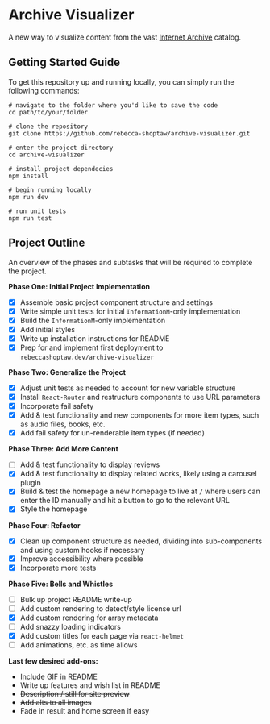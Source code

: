 # Archive Visualizer
A new way to visualize content from the vast [Internet Archive](https://archive.org/) catalog.

## Getting Started Guide
To get this repository up and running locally, you can simply run the following commands:
```
# navigate to the folder where you'd like to save the code
cd path/to/your/folder

# clone the repository
git clone https://github.com/rebecca-shoptaw/archive-visualizer.git

# enter the project directory
cd archive-visualizer

# install project dependecies
npm install

# begin running locally
npm run dev

# run unit tests
npm run test
```

## Project Outline
An overview of the phases and subtasks that will be required to complete the project.

**Phase One: Initial Project Implementation**
- [x] Assemble basic project component structure and settings
- [x] Write simple unit tests for initial `InformationM`-only implementation
- [x] Build the `InformationM`-only implementation
- [x] Add initial styles
- [x] Write up installation instructions for README
- [x] Prep for and implement first deployment to `rebeccashoptaw.dev/archive-visualizer`

**Phase Two: Generalize the Project**
- [x] Adjust unit tests as needed to account for new variable structure
- [x] Install `React-Router` and restructure components to use URL parameters
- [x] Incorporate fail safety
- [x] Add & test functionality and new components for more item types, such as audio files, books, etc.
- [x] Add fail safety for un-renderable item types (if needed)

**Phase Three: Add More Content**
- [ ] Add & test functionality to display reviews
- [x] Add & test functionality to display related works, likely using a carousel plugin
- [x] Build & test the homepage a new homepage to live at `/` where users can enter the ID manually and hit a button to go to the relevant URL
- [x] Style the homepage

**Phase Four: Refactor**
- [x] Clean up component structure as needed, dividing into sub-components and using custom hooks if necessary
- [x] Improve accessibility where possible
- [x] Incorporate more tests

**Phase Five: Bells and Whistles**
- [ ] Bulk up project README write-up
- [ ] Add custom rendering to detect/style license url
- [x] Add custom rendering for array metadata
- [ ] Add snazzy loading indicators
- [x] Add custom titles for each page via `react-helmet`
- [ ] Add animations, etc. as time allows

**Last few desired add-ons:**
- Include GIF in README
- Write up features and wish list in README
- ~~Description / still for site preview~~
- ~~Add alts to all images~~
- Fade in result and home screen if easy
